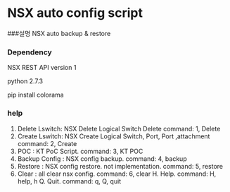 NSX auto config script
======================
###설명
NSX auto backup &amp; restore

### Dependency

NSX REST API version 1

python 2.7.3

pip install colorama


### help

1. Delete Lswitch: NSX Delete Logical Switch Delete                     command: 1, Delete
2. Create Lswitch: NSX Create Logical Switch, Port, Port ,attachment    command: 2, Create
3. POC : KT PoC Script.                                                 command: 3, KT POC
4. Backup Config : NSX config backup.                                   command: 4, backup
5. Restore : NSX config restore. not implementation.                    command: 5, restore
6. Clear : all clear nsx config.                                        command: 6, clear
H. Help.                                                                command: H, help, h
Q. Quit.                                                                command: q, Q, quit
